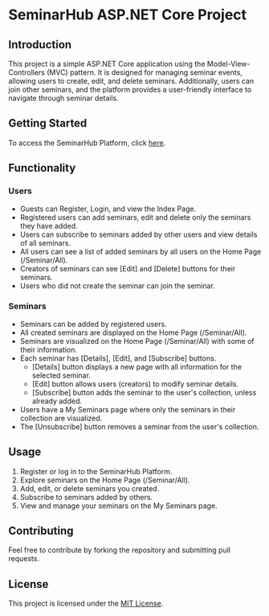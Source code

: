 # SeminarHub ASP.NET Core Project

## Introduction
This project is a simple ASP.NET Core application using the Model-View-Controllers (MVC) pattern. 
It is designed for managing seminar events, allowing users to create, edit, and delete seminars. 
Additionally, users can join other seminars, and the platform provides a user-friendly interface to navigate through seminar details.

## Getting Started
To access the SeminarHub Platform, click [here](http://seminarhub.freeddns.org/Identity/Account/Register).

## Functionality

### Users
- Guests can Register, Login, and view the Index Page.
- Registered users can add seminars, edit and delete only the seminars they have added.
- Users can subscribe to seminars added by other users and view details of all seminars.
- All users can see a list of added seminars by all users on the Home Page (/Seminar/All).
- Creators of seminars can see [Edit] and [Delete] buttons for their seminars.
- Users who did not create the seminar can join the seminar.

### Seminars
- Seminars can be added by registered users.
- All created seminars are displayed on the Home Page (/Seminar/All).
- Seminars are visualized on the Home Page (/Seminar/All) with some of their information.
- Each seminar has [Details], [Edit], and [Subscribe] buttons.
  - [Details] button displays a new page with all information for the selected seminar.
  - [Edit] button allows users (creators) to modify seminar details.
  - [Subscribe] button adds the seminar to the user's collection, unless already added.
- Users have a My Seminars page where only the seminars in their collection are visualized.
- The [Unsubscribe] button removes a seminar from the user's collection.

## Usage
1. Register or log in to the SeminarHub Platform.
2. Explore seminars on the Home Page (/Seminar/All).
3. Add, edit, or delete seminars you created.
4. Subscribe to seminars added by others.
5. View and manage your seminars on the My Seminars page.

## Contributing
Feel free to contribute by forking the repository and submitting pull requests.

## License
This project is licensed under the [MIT License](./LICENSE.md).
